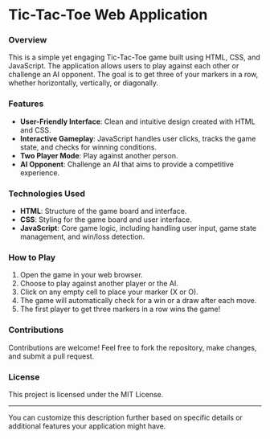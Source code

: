 # Tic-Tac-Toe Web Application

### Overview
This is a simple yet engaging Tic-Tac-Toe game built using HTML, CSS, and JavaScript. The application allows users to play against each other or challenge an AI opponent. The goal is to get three of your markers in a row, whether horizontally, vertically, or diagonally.

### Features
- **User-Friendly Interface**: Clean and intuitive design created with HTML and CSS.
- **Interactive Gameplay**: JavaScript handles user clicks, tracks the game state, and checks for winning conditions.
- **Two Player Mode**: Play against another person.
- **AI Opponent**: Challenge an AI that aims to provide a competitive experience.

### Technologies Used
- **HTML**: Structure of the game board and interface.
- **CSS**: Styling for the game board and user interface.
- **JavaScript**: Core game logic, including handling user input, game state management, and win/loss detection.

### How to Play
1. Open the game in your web browser.
2. Choose to play against another player or the AI.
3. Click on any empty cell to place your marker (X or O).
4. The game will automatically check for a win or a draw after each move.
5. The first player to get three markers in a row wins the game!


### Contributions
Contributions are welcome! Feel free to fork the repository, make changes, and submit a pull request.

### License
This project is licensed under the MIT License.

---

You can customize this description further based on specific details or additional features your application might have.

